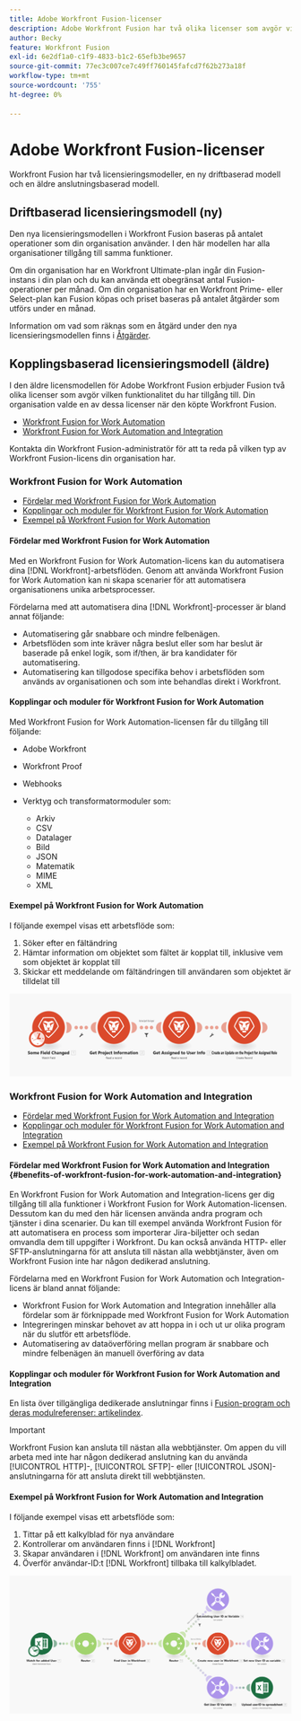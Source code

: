 ```yaml
---
title: Adobe Workfront Fusion-licenser
description: Adobe Workfront Fusion har två olika licenser som avgör vilken funktionalitet du har tillgång till. Din organisation valde en av dessa licenser när den köpte Workfront Fusion.
author: Becky
feature: Workfront Fusion
exl-id: 6e2df1a0-c1f9-4833-b1c2-65efb3be9657
source-git-commit: 77ec3c007ce7c49ff760145fafcd7f62b273a18f
workflow-type: tm+mt
source-wordcount: '755'
ht-degree: 0%

---
```


# Adobe Workfront Fusion-licenser

Workfront Fusion har två licensieringsmodeller, en ny driftbaserad modell och en äldre anslutningsbaserad modell.

## Driftbaserad licensieringsmodell (ny)

Den nya licensieringsmodellen i Workfront Fusion baseras på antalet operationer som din organisation använder. I den här modellen har alla organisationer tillgång till samma funktioner.

Om din organisation har en Workfront Ultimate-plan ingår din Fusion-instans i din plan och du kan använda ett obegränsat antal Fusion-operationer per månad. Om din organisation har en Workfront Prime- eller Select-plan kan Fusion köpas och priset baseras på antalet åtgärder som utförs under en månad.

Information om vad som räknas som en åtgärd under den nya licensieringsmodellen finns i [Åtgärder](/help/workfront-fusion/set-up-and-manage-workfront-fusion/licensing-operations-overview/operations-in-workfront-fusion.md).

## Kopplingsbaserad licensieringsmodell (äldre)

I den äldre licensmodellen för Adobe Workfront Fusion erbjuder Fusion två olika licenser som avgör vilken funktionalitet du har tillgång till. Din organisation valde en av dessa licenser när den köpte Workfront Fusion.

* [Workfront Fusion for Work Automation](#workfront-fusion-for-work-automation)
* [Workfront Fusion for Work Automation and Integration](#workfront-fusion-for-work-automation-and-integration)

Kontakta din Workfront Fusion-administratör för att ta reda på vilken typ av Workfront Fusion-licens din organisation har.

### Workfront Fusion for Work Automation

* [Fördelar med Workfront Fusion for Work Automation](#benefits-of-workfront-fusion-for-work-automation)
* [Kopplingar och moduler för Workfront Fusion for Work Automation](#connectors-and-modules-available-for-workfront-fusion-for-work-automation)
* [Exempel på Workfront Fusion for Work Automation](#example-of-workfront-fusion-for-work-automation)

#### Fördelar med Workfront Fusion for Work Automation

Med en Workfront Fusion for Work Automation-licens kan du automatisera dina [!DNL Workfront]-arbetsflöden. Genom att använda Workfront Fusion for Work Automation kan ni skapa scenarier för att automatisera organisationens unika arbetsprocesser.

Fördelarna med att automatisera dina [!DNL Workfront]-processer är bland annat följande:

* Automatisering går snabbare och mindre felbenägen.
* Arbetsflöden som inte kräver några beslut eller som har beslut är baserade på enkel logik, som if/then, är bra kandidater för automatisering.
* Automatisering kan tillgodose specifika behov i arbetsflöden som används av organisationen och som inte behandlas direkt i Workfront.

#### Kopplingar och moduler för Workfront Fusion for Work Automation

Med Workfront Fusion for Work Automation-licensen får du tillgång till följande:

* Adobe Workfront
* Workfront Proof
* Webhooks
* Verktyg och transformatormoduler som:

   * Arkiv
   * CSV
   * Datalager
   * Bild
   * JSON
   * Matematik
   * MIME
   * XML

#### Exempel på Workfront Fusion for Work Automation

I följande exempel visas ett arbetsflöde som:

1. Söker efter en fältändring
1. Hämtar information om objektet som fältet är kopplat till, inklusive vem som objektet är kopplat till
1. Skickar ett meddelande om fältändringen till användaren som objektet är tilldelat till

![Exempel på automatisering](assets/fusion-template-example.png)

### Workfront Fusion for Work Automation and Integration

* [Fördelar med Workfront Fusion for Work Automation and Integration](#benefits-of-workfront-fusion-for-work-automation-and-integration)
* [Kopplingar och moduler för Workfront Fusion for Work Automation and Integration](#connectors-and-modules-available-for-workfront-fusion-for-work-automation-and-integration)
* [Exempel på Workfront Fusion for Work Automation and Integration](#example-of-workfront-fusion-for-work-automation-and-integration)

#### Fördelar med Workfront Fusion for Work Automation and Integration {#benefits-of-workfront-fusion-for-work-automation-and-integration}

En Workfront Fusion for Work Automation and Integration-licens ger dig tillgång till alla funktioner i Workfront Fusion for Work Automation-licensen. Dessutom kan du med den här licensen använda andra program och tjänster i dina scenarier. Du kan till exempel använda Workfront Fusion för att automatisera en process som importerar Jira-biljetter och sedan omvandla dem till uppgifter i Workfront. Du kan också använda HTTP- eller SFTP-anslutningarna för att ansluta till nästan alla webbtjänster, även om Workfront Fusion inte har någon dedikerad anslutning.

Fördelarna med en Workfront Fusion for Work Automation och Integration-licens är bland annat följande:

* Workfront Fusion for Work Automation and Integration innehåller alla fördelar som är förknippade med Workfront Fusion for Work Automation
* Integreringen minskar behovet av att hoppa in i och ut ur olika program när du slutför ett arbetsflöde.
* Automatisering av dataöverföring mellan program är snabbare och mindre felbenägen än manuell överföring av data

#### Kopplingar och moduler för Workfront Fusion for Work Automation and Integration

En lista över tillgängliga dedikerade anslutningar finns i [Fusion-program och deras modulreferenser: artikelindex](/help/workfront-fusion/references/apps-and-modules/apps-and-modules-toc.md).

>[!IMPORTANT]
>
>Workfront Fusion kan ansluta till nästan alla webbtjänster. Om appen du vill arbeta med inte har någon dedikerad anslutning kan du använda [!UICONTROL HTTP]-, [!UICONTROL SFTP]- eller [!UICONTROL JSON]-anslutningarna för att ansluta direkt till webbtjänsten.

#### Exempel på Workfront Fusion for Work Automation and Integration

I följande exempel visas ett arbetsflöde som:

1. Tittar på ett kalkylblad för nya användare
1. Kontrollerar om användaren finns i [!DNL Workfront]
1. Skapar användaren i [!DNL Workfront] om användaren inte finns
1. Överför användar-ID:t [!DNL Workfront] tillbaka till kalkylbladet.

![Exempel på automatiseringsscenario](assets/fusion-integration-example.png)
